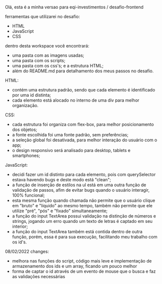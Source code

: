 Olá, esta é a minha versao para eqi-investimentos /
desafio-frontend

ferramentas que utilizarei no desafio:
- HTML
- JavaScript
- CSS

dentro desta workspace você encontrará:
 - uma pasta com as imagens usadas;
 - uma pasta com os scripts;
 - uma pasta com os css's;
 e a estrutura HTML;
 - além do README.md para detalhamento dos meus passos no desafio.

HTML:

 - contém uma estrutura padrão, sendo que cada elemento
 é identificado por uma id distinta;
 - cada elemento está alocado no interno de uma div para melhor organização.

 CSS:

 - cada estrutura foi organiza com flex-box, para melhor posicionamento dos objetos;
 - a fonte escolhida foi uma fonte padrão, sem preferências;
 - a seleção global foi desativada, para melhor interação do usuário com o app;
 - o design responsivo será analisado para desktop, tablets e smartphones;

 JavaScript:

 - decidi fazer um id distinto para cada elemento, pois com querySelector estava 
 havendo bugs e deste modo está "clean";
 - a função de inserção de estilos na ul está em uma outra função de validação de passos,
 afim de evitar bugs quando o usuário interagir, 100% funcional;
 - esta mesma função quando chamada não permite que o usuário clique em "bruto" e "líquido" ao
 mesmo tempo, também não permite que ele utilize "pré", "pós" e "fixado" simultaneamente;
 - a função do input TextArea possui validação na distinção de números e strings, jogando um
 erro quando um texto de letras é captado em seu interior;
 - a função do input TextArea também está contida dentro de outra função, porém, essa é para
 sua execução, facilitando meu trabalho com os id's.


08/02/2022 changes:

 - melhora nas funções do script, código mais leve e implementação de armazenamento dos ids e um
 array, ficando um pouco melhor
 - forma de captar o id através de um evento de mouse que o busca e faz as validações necessárias
